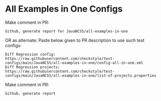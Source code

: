 # All Examples in One Configs
Make comment in PR:
```
Github, generate report for JavaNCSS/all-examples-in-one
```
OR as alternate:
Paste below given to PR description to use such test configs:
```
Diff Regression config: https://raw.githubusercontent.com/checkstyle/test-configs/main/JavaNCSS/all-examples-in-one/config-all-in-one.xml
Diff Regression projects: https://raw.githubusercontent.com/checkstyle/test-configs/main/JavaNCSS/all-examples-in-one/list-of-projects.properties
```
Make comment in PR:
```
Github, generate report
```
